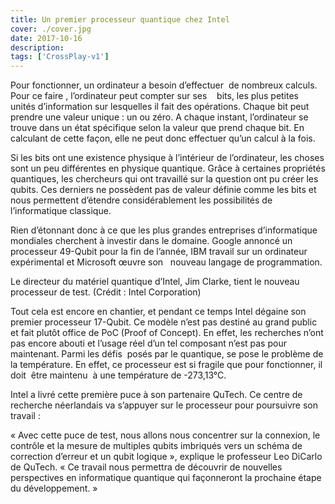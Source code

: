 ```yaml
---
title: Un premier processeur quantique chez Intel
cover: ./cover.jpg
date: 2017-10-16
description: 
tags: ['CrossPlay-v1']
---
```

Pour fonctionner, un ordinateur a besoin d’effectuer  de nombreux calculs. Pour ce faire , l’ordinateur peut compter sur ses    bits, les plus petites unités d’information sur lesquelles il fait des opérations. Chaque bit peut prendre une valeur unique : un ou zéro. A chaque instant, l’ordinateur se trouve dans un état spécifique selon la valeur que prend chaque bit. En calculant de cette façon, elle ne peut donc effectuer qu’un calcul à la fois.

Si les bits ont une existence physique à l’intérieur de l’ordinateur, les choses sont un peu différentes en physique quantique. Grâce à certaines propriétés quantiques, les chercheurs qui ont travaillé sur la question ont pu créer les qubits. Ces derniers ne possèdent pas de valeur définie comme les bits et nous permettent d’étendre considérablement les possibilités de l’informatique classique.

Rien d’étonnant donc à ce que les plus grandes entreprises d’informatique mondiales cherchent à investir dans le domaine. Google annoncé un processeur 49-Qubit pour la fin de l’année, IBM travail sur un ordinateur expérimental et Microsoft œuvre son   nouveau langage de programmation.

Le directeur du matériel quantique d’Intel, Jim Clarke, tient le nouveau processeur de test. (Crédit : Intel Corporation)

Tout cela est encore en chantier, et pendant ce temps Intel dégaine son premier processeur 17-Qubit. Ce modèle n’est pas destiné au grand public et fait plutôt office de PoC (Proof of Concept). En effet, les recherches n’ont pas encore abouti et l’usage réel d’un tel composant n’est pas pour maintenant. Parmi les défis  posés par le quantique, se pose le problème de la température. En effet, ce processeur est si fragile que pour fonctionner, il doit  être maintenu  à une température de -273,13°C.

Intel a livré cette première puce à son partenaire QuTech. Ce centre de recherche néerlandais va s’appuyer sur le processeur pour poursuivre son travail :

« Avec cette puce de test, nous allons nous concentrer sur la connexion, le contrôle et la mesure de multiples qubits imbriqués vers un schéma de correction d’erreur et un qubit logique », explique le professeur Leo DiCarlo de QuTech. « Ce travail nous permettra de découvrir de nouvelles perspectives en informatique quantique qui façonneront la prochaine étape du développement. »


